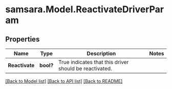 # samsara.Model.ReactivateDriverParam
## Properties

Name | Type | Description | Notes
------------ | ------------- | ------------- | -------------
**Reactivate** | **bool?** | True indicates that this driver should be reactivated. | 

[[Back to Model list]](../README.md#documentation-for-models) [[Back to API list]](../README.md#documentation-for-api-endpoints) [[Back to README]](../README.md)

